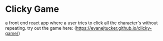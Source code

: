 # Clicky Game

a front end react app where a user tries to click all the character's without repeating.
try out the game here: (https://evanejtucker.github.io/clicky-game/)